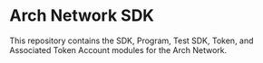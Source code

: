 # Arch Network SDK

This repository contains the SDK, Program, Test SDK, Token, and Associated Token Account modules for the Arch Network.

